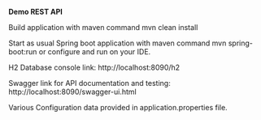 **Demo REST API**

Build application with maven command mvn clean install

Start as usual Spring boot application with maven command mvn spring-boot:run or configure and run on your IDE. 

H2 Database console link: http://localhost:8090/h2

Swagger link for API documentation and testing: http://localhost:8090/swagger-ui.html

Various Configuration data provided in application.properties file.